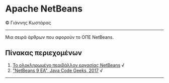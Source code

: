 # Apache NetBeans
© Γιάννης Κωστάρας

---

Μια σειρά άρθρων που αφορούν το ΟΠΕ NetBeans. 

## Πίνακας περιεχομένων

1. [Το ολοκληρωμένο περιβάλλον εργασίας NetBeans](Overview/README.md) √
2. ["NetBeans 9 EA", Java Code Geeks, 2017](https://www.javacodegeeks.com/2017/07/netbeans-9-early-access.html) √

---
